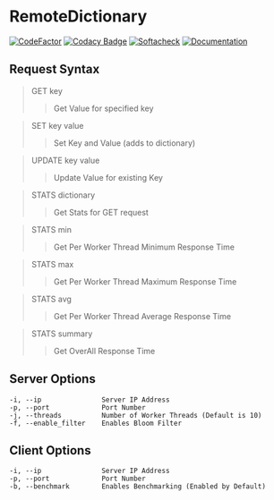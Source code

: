 # RemoteDictionary

[![CodeFactor](https://www.codefactor.io/repository/github/khubaibumer/remotedictionary/badge)](https://www.codefactor.io/repository/github/khubaibumer/remotedictionary)
[![Codacy Badge](https://app.codacy.com/project/badge/Grade/07ee2ee2ec934ddb8ae3491dd40a678e)](https://www.codacy.com/gh/khubaibumer/RemoteDictionary/dashboard?utm_source=github.com&amp;utm_medium=referral&amp;utm_content=khubaibumer/RemoteDictionary&amp;utm_campaign=Badge_Grade)
[![Softacheck](https://softacheck.com/app/repository/khubaibumer/RemoteDictionary/badge)](https://softacheck.com/app/repository/khubaibumer/RemoteDictionary/issues)
[![Documentation](https://softacheck.com/app/repository/khubaibumer/RemoteDictionary/documentation/badge)](https://softacheck.com/app/docs/khubaibumer/RemoteDictionary/)

## Request Syntax

> GET key
>> Get Value for specified key

> SET key value
>> Set Key and Value (adds to dictionary)

> UPDATE key value
>> Update Value for existing Key

> STATS dictionary
>> Get Stats for GET request

> STATS min
>> Get Per Worker Thread Minimum Response Time

> STATS max
>> Get Per Worker Thread Maximum Response Time

> STATS avg
>> Get Per Worker Thread Average Response Time

> STATS summary
>> Get OverAll Response Time

## Server Options

    -i, --ip               Server IP Address
    -p, --port             Port Number
    -j, --threads          Number of Worker Threads (Default is 10)
    -f, --enable_filter    Enables Bloom Filter

## Client Options

    -i, --ip               Server IP Address
    -p, --port             Port Number
    -b, --benchmark        Enables Benchmarking (Enabled by Default)
